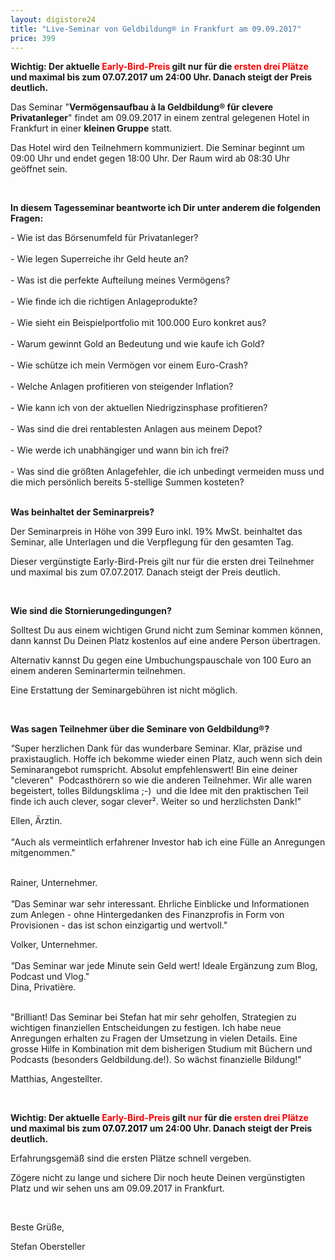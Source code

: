 ```yaml
---
layout: digistore24
title: "Live-Seminar von Geldbildung® in Frankfurt am 09.09.2017"
price: 399
---
```

<p><strong>Wichtig: Der aktuelle <span style="color:#ff0000;">Early-Bird-Preis</span> gilt nur f&#xFC;r die <span style="color:#ff0000;">ersten drei Pl&#xE4;tze</span> und maximal bis zum 07.07.2017 um 24:00 Uhr. Danach steigt der Preis deutlich. <br></strong></p>
<p>Das Seminar &quot;<strong>Verm&#xF6;gensaufbau &#xE0; la Geldbildung&#xAE; f&#xFC;r clevere Privatanleger</strong>&quot; findet am 09.09.2017 in einem zentral gelegenen Hotel in Frankfurt in einer <strong>kleinen Gruppe</strong> statt.</p>
<p>Das Hotel wird den Teilnehmern kommuniziert. Die Seminar beginnt um 09:00 Uhr und endet gegen 18:00 Uhr. Der Raum wird ab 08:30 Uhr ge&#xF6;ffnet sein.</p>
<p>&#xA0;</p>
<p><strong>In diesem Tagesseminar beantworte ich Dir unter anderem die folgenden Fragen:<br></strong></p>
<div>
<div>
<div>- Wie ist das B&#xF6;rsenumfeld f&#xFC;r Privatanleger?</div>
<div>&#xA0;</div>
<div>- Wie legen Superreiche ihr Geld heute an?</div>
<div>&#xA0;</div>
<div>- Was ist die perfekte Aufteilung meines Verm&#xF6;gens?</div>
<div>&#xA0;</div>
<div>- Wie finde ich die richtigen Anlageprodukte?</div>
<div>&#xA0;</div>
<div>- Wie sieht ein Beispielportfolio mit 100.000 Euro konkret aus?</div>
<div>&#xA0;</div>
<div>- Warum gewinnt Gold an Bedeutung und wie kaufe ich Gold?</div>
<div>&#xA0;</div>
<div>- Wie sch&#xFC;tze ich mein Verm&#xF6;gen vor einem Euro-Crash?</div>
<div>&#xA0;</div>
<div>- Welche Anlagen profitieren von steigender Inflation?</div>
<div>&#xA0;</div>
<div>- Wie kann ich von der aktuellen Niedrigzinsphase profitieren?</div>
<div>&#xA0;</div>
<div>- Was sind die drei rentablesten Anlagen aus meinem Depot?</div>
<div>&#xA0;</div>
<div>- Wie werde ich unabh&#xE4;ngiger und wann bin ich frei?</div>
<div>&#xA0;</div>
<div>- Was sind die gr&#xF6;&#xDF;ten Anlagefehler, die ich unbedingt vermeiden muss und die mich pers&#xF6;nlich bereits 5-stellige Summen kosteten?</div>
<div>&#xA0;</div>
</div>
</div>
<p><strong>Was beinhaltet der Seminarpreis?</strong></p>
<p>Der Seminarpreis in H&#xF6;he von 399 Euro inkl. 19% MwSt. beinhaltet das Seminar, alle Unterlagen und die Verpflegung f&#xFC;r den gesamten Tag.</p>
<p>Dieser verg&#xFC;nstigte Early-Bird-Preis gilt nur f&#xFC;r die ersten drei Teilnehmer und maximal bis zum 07.07.2017. Danach steigt der Preis deutlich.</p>
<p>&#xA0;</p>
<p><strong>Wie sind die Stornierungedingungen?<br></strong></p>
<p>Solltest Du aus einem wichtigen Grund nicht zum Seminar kommen k&#xF6;nnen, dann kannst Du Deinen Platz kostenlos auf eine andere Person &#xFC;bertragen.</p>
<p>Alternativ kannst Du gegen eine Umbuchungspauschale von 100 Euro an einem anderen Seminartermin teilnehmen.</p>
<p>Eine Erstattung der Seminargeb&#xFC;hren ist nicht m&#xF6;glich.</p>
<p>&#xA0;</p>
<p><strong>Was sagen Teilnehmer &#xFC;ber die Seminare von Geldbildung&#xAE;?</strong></p>
<p><em>&quot;</em>Super herzlichen Dank f&#xFC;r das wunderbare Seminar. Klar, pr&#xE4;zise und praxistauglich. Hoffe ich bekomme wieder einen Platz, auch wenn sich dein Seminarangebot rumspricht. Absolut empfehlenswert! Bin eine deiner &quot;cleveren&quot;&#xA0; Podcasth&#xF6;rern so wie die anderen Teilnehmer. Wir alle waren begeistert, tolles Bildungsklima ;-)&#xA0; und die Idee mit den praktischen Teil finde ich auch clever, sogar clever&#xB2;. Weiter so und herzlichsten Dank!&quot;</p>
<p>Ellen, &#xC4;rztin.<br><br><em>&quot;</em>Auch als vermeintlich erfahrener Investor hab ich eine F&#xFC;lle an Anregungen mitgenommen.&quot;</p>
<p><br>Rainer, Unternehmer.<br><br><em>&quot;</em>Das Seminar war sehr interessant. Ehrliche Einblicke und Informationen zum Anlegen - ohne Hintergedanken des Finanzprofis in Form von Provisionen - das ist schon einzigartig und wertvoll.&quot;</p>
<p>Volker, Unternehmer. <br><br><em>&quot;</em>Das Seminar war jede Minute sein Geld wert! Ideale Erg&#xE4;nzung zum Blog, Podcast und Vlog.&quot;<br>Dina, Privati&#xE8;re.<br><br></p>
<p>&quot;Brilliant! Das Seminar bei Stefan hat mir sehr geholfen, Strategien zu wichtigen finanziellen Entscheidungen zu festigen. Ich habe neue Anregungen erhalten zu Fragen der Umsetzung in vielen Details. Eine grosse Hilfe in Kombination mit dem bisherigen Studium mit B&#xFC;chern und Podcasts (besonders Geldbildung.de!). So w&#xE4;chst finanzielle Bildung!&quot;</p>
<p>Matthias, Angestellter.</p>
<p>&#xA0;</p>
<p><strong>Wichtig: Der aktuelle <span style="color:#ff0000;">Early-Bird-Preis</span> gilt <span style="color:#ff0000;">nur </span>f&#xFC;r die <span style="color:#ff0000;">ersten drei Pl&#xE4;tze</span> und maximal bis zum <span style="color:#000000;">07.07.2017 </span>um 24:00 Uhr. Danach steigt der Preis deutlich. <br></strong></p>
<p>Erfahrungsgem&#xE4;&#xDF; sind die ersten Pl&#xE4;tze schnell vergeben.</p>
<p>Z&#xF6;gere nicht zu lange und sichere Dir noch heute Deinen verg&#xFC;nstigten Platz und wir sehen uns am 09.09.2017 in Frankfurt.</p>
<p>&#xA0;</p>
<p>Beste Gr&#xFC;&#xDF;e,</p>
<p>Stefan Obersteller</p>
<p>&#xA0;</p>
